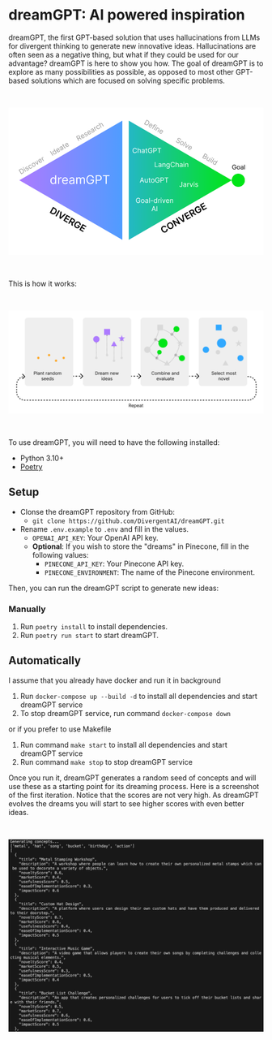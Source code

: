 # **dreamGPT**: AI powered inspiration

dreamGPT, the first GPT-based solution that uses hallucinations from LLMs for divergent thinking to generate new innovative ideas. Hallucinations are often seen as a negative thing, but what if they could be used for our advantage? dreamGPT is here to show you how. The goal of dreamGPT is to explore as many possibilities as possible, as opposed to most other GPT-based solutions which are focused on solving specific problems.

<center>

<br>

![dreamGPT flow](docs/img/diamond.png)

<br>

</center>

This is how it works:

<center>

<br>

![dreamGPT flow](docs/img/dreamGPT-flow.png)

<br>

</center>

To use dreamGPT, you will need to have the following installed:

- Python 3.10+
- [Poetry](https://python-poetry.org/docs/#installation)

## Setup

- Clonse the dreamGPT repository from GitHub:
  - `git clone https://github.com/DivergentAI/dreamGPT.git`
- Rename `.env.example` to `.env` and fill in the values.
  - `OPENAI_API_KEY`: Your OpenAI API key.
  - **Optional**: If you wish to store the "dreams" in Pinecone, fill in the following values:
    - `PINECONE_API_KEY`: Your Pinecone API key.
    - `PINECONE_ENVIRONMENT`: The name of the Pinecone environment.

Then, you can run the dreamGPT script to generate new ideas:

### Manually

1. Run `poetry install` to install dependencies.
2. Run `poetry run start` to start dreamGPT.

## Automatically

I assume that you already have docker and run it in background

1. Run `docker-compose up --build -d` to install all dependencies and start dreamGPT service
2. To stop dreamGPT service, run command `docker-compose down`

or if you prefer to use Makefile

1. Run command `make start` to install all dependencies and start dreamGPT service
2. Run command `make stop` to stop dreamGPT service

Once you run it, dreamGPT generates a random seed of concepts and will use these as a starting point for its dreaming process. Here is a screenshot of the first iteration. Notice that the scores are not very high. As dreamGPT evolves the dreams you will start to see higher scores with even better ideas.

<center>

<br>

![dreamGPT flow](docs/img/output.jpg)

<br>

</center>
